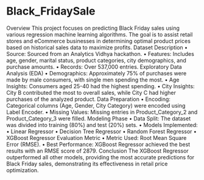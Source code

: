 # Black_FridaySale
Overview
This project focuses on predicting Black Friday sales using various regression machine learning
algorithms. The goal is to assist retail stores and eCommerce businesses in determining optimal
product prices based on historical sales data to maximize profits.
Dataset Description
• Source: Sourced from an Analytics Vidhya hackathon.
• Features: Includes age, gender, marital status, product categories, city demographics, and
purchase amounts.
• Records: Over 537,000 entries.
Exploratory Data Analysis (EDA)
• Demographics: Approximately 75% of purchases were made by male consumers, with single
men spending the most.
• Age Insights: Consumers aged 25-40 had the highest spending.
• City Insights: City B contributed the most to overall sales, while City C had higher purchases
of the analyzed product.
Data Preparation
• Encoding: Categorical columns (Age, Gender, City Category) were encoded using Label
Encoder.
• Missing Values: Missing entries in Product_Category_2 and Product_Category_3 were filled.
Modeling Phase
• Data Split: The dataset was divided into training (80%) and test (20%) sets.
• Models Implemented:
• Linear Regressor
• Decision Tree Regressor
• Random Forest Regressor
• XGBoost Regressor
Evaluation Metric
• Metric Used: Root Mean Square Error (RMSE).
• Best Performance: XGBoost Regressor achieved the best results with an RMSE score of 2879.
Conclusion
The XGBoost Regressor outperformed all other models, providing the most accurate
predictions for Black Friday sales, demonstrating its effectiveness in retail price optimization.
